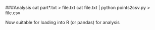 ###Analysis
cat part*.txt > file.txt
cat file.txt | python points2csv.py > file.csv

Now suitable for loading into R (or pandas) for analysis
